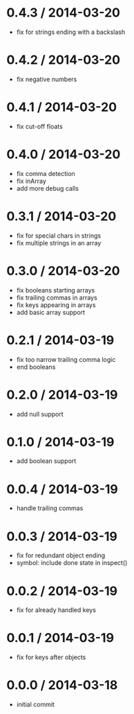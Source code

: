 
0.4.3 / 2014-03-20
==================

 * fix for strings ending with a backslash

0.4.2 / 2014-03-20
==================

 * fix negative numbers

0.4.1 / 2014-03-20
==================

 * fix cut-off floats

0.4.0 / 2014-03-20
==================

 * fix comma detection
 * fix inArray
 * add more debug calls

0.3.1 / 2014-03-20
==================

 * fix for special chars in strings
 * fix multiple strings in an array

0.3.0 / 2014-03-20 
==================

 * fix booleans starting arrays
 * fix trailing commas in arrays
 * fix keys appearing in arrays
 * add basic array support

0.2.1 / 2014-03-19
==================

 * fix too narrow trailing comma logic
 * end booleans

0.2.0 / 2014-03-19
==================

 * add null support

0.1.0 / 2014-03-19
==================

 * add boolean support

0.0.4 / 2014-03-19
==================

 * handle trailing commas

0.0.3 / 2014-03-19
==================

 * fix for redundant object ending
 * symbol: include done state in inspect()

0.0.2 / 2014-03-19
==================

 * fix for already handled keys

0.0.1 / 2014-03-19 
==================

 * fix for keys after objects

0.0.0 / 2014-03-18
==================

 * initial commit
